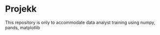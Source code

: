 # Projekk
This repository is only to accommodate data analyst training using numpy, pands, matplotlib
